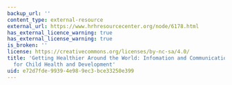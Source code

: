 ```yaml
---
backup_url: ''
content_type: external-resource
external_url: https://www.hrhresourcecenter.org/node/6178.html
has_external_licence_warning: true
has_external_license_warning: true
is_broken: ''
license: https://creativecommons.org/licenses/by-nc-sa/4.0/
title: 'Getting Healthier Around the World: Infomation and Communication Technologies
  for Child Health and Development'
uid: e72d7fde-9939-4e98-9ec3-bce33250e399
---
```

